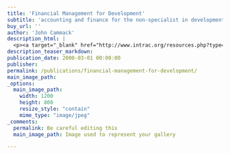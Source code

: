```yaml
---
title: 'Financial Management for Development'
subtitle: 'accounting and finance for the non-specialist in development organisations'
buy_url: ''
author: 'John Cammack'
description_html: |
  <p><a target="_blank" href="http://www.intrac.org/resources.php?type=&amp;format=2&amp;action=search"><img align="left" src="/assets/images/FMD&#32;new&#32;cover&#32;Intrac.jpg" alt="" style="width: 99px; height: 125px;" /></a>Written for non-financial staff and members of governing bodies of NGOs, who need to understand financial systems and statements. This book shows records and statements used within organisations and how these can be interpreted. Chapters are also included on audit and financial controls. There are checklists given for analysing accounts and assessing financial systems. International variations in terminology and format and a comprehensive glossary are shown in appendices.</p><p>For more details:<br /><a target="_blank" href="http://www.intrac.org/resources.php?type=&amp;format=2&amp;action=search">intrac.org</a><br>NGOMP Series No.10, March 2000, ISBN 1-897748-52-33, £8.00</p>
description_teaser_markdown:
publication_date: 2000-03-01 00:00:00
publisher: 
permalink: /publications/financial-management-for-development/
main_image_path: 
_options:
  main_image_path:
    width: 1200
    height: 800
    resize_style: "contain"
    mime_type: "image/jpeg"
_comments:
  permalink: Be careful editing this
  main_image_path: Image used to represent your gallery

---
```

